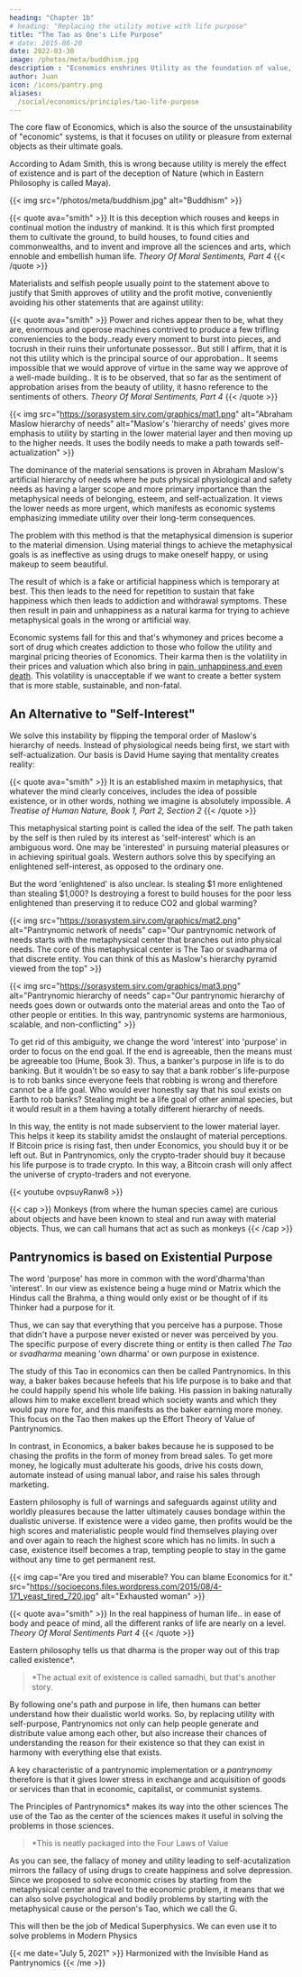 ```yaml
---
heading: "Chapter 1b"
# heading: "Replacing the utility motive with life purpose"
title: "The Tao as One's Life Purpose"
# date: 2015-08-20
date: 2022-03-30
image: /photos/meta/buddhism.jpg
description : "Economics enshrines Utility as the foundation of value, while Pantrynomics emphasizes Dharma or the Tao or one's life purpose."
author: Juan
icon: /icons/pantry.png
aliases:
  /social/economics/principles/tao-life-purpose
---
```



The core flaw of Economics, which is also the source of the unsustainability of "economic" systems, is that it focuses on utility or pleasure from external objects as their ultimate goals. 

According to Adam Smith, this is wrong because utility is merely the effect of existence and is part of the deception of Nature (which in Eastern Philosophy is called Maya).


{{< img src="/photos/meta/buddhism.jpg" alt="Buddhism" >}}


{{< quote ava="smith" >}}
It is this deception which rouses and keeps in continual motion the industry of mankind. It is this which first prompted them to cultivate the ground, to build houses, to found cities and commonwealths, and to invent and improve all the sciences and arts, which ennoble and embellish human life.
<cite>Theory Of Moral Sentiments, Part 4</cite>
{{< /quote >}}

Materialists and selfish people usually point to the statement above to justify that Smith approves of utility and the profit motive, conveniently avoiding his other statements that are against utility:

{{< quote ava="smith" >}}
Power and riches appear then to be, what they are, enormous and operose machines contrived to produce a few trifling conveniencies to the body..ready every moment to burst into pieces, and tocrush in their ruins their unfortunate possessor.. But still I affirm, that it is not this utility which is the principal source of our approbation.. It seems impossible that we would approve of virtue in the same way we approve of a well-made building.. It is to be observed, that so far as the sentiment of approbation arises from the beauty of utility, it hasno reference to the sentiments of others.
<cite>Theory Of Moral Sentiments, Part 4</cite>
{{< /quote >}}


{{< img src="https://sorasystem.sirv.com/graphics/mat1.png" alt="Abraham Maslow hierarchy of needs" alt="Maslow's 'hierarchy of needs' gives more emphasis to utility by starting in the lower material layer and then moving up to the higher needs. It uses the bodily needs to make a path towards self-actualization" >}}


The dominance of the material sensations is proven in Abraham Maslow's artificial hierarchy of needs where he puts physical physiological and safety needs as having a larger scope and more primary importance than the metaphysical needs of belonging, esteem, and self-actualization. It views the lower needs as more urgent, which manifests as economic systems emphasizing immediate utility over their long-term consequences.

The problem with this method is that the metaphysical dimension is superior to the material dimension. Using material things to achieve the metaphysical goals is as ineffective as using drugs to make oneself happy, or using makeup to seem beautiful. 

The result of which is a fake or artificial happiness which is temporary at best. This then leads to the need for repetition to sustain that fake happiness which then leads to addiction and withdrawal symptoms. These then result in pain and unhappiness as a natural karma for trying to achieve metaphysical goals in the wrong or artificial way.

Economic systems fall for this and that's whymoney and prices become a sort of drug  which creates addiction to those who follow the utility and marginal pricing theories of Economics. Their karma then is the volatility in their prices and valuation which also bring in [pain, unhappiness,and even death](https://edition.cnn.com/2020/06/19/business/robinhood-suicide-alex-kearns/index.html). This volatility is unacceptable if we want to create a better system that is more stable, sustainable, and non-fatal.


## An Alternative to "Self-Interest"

We solve this instability by flipping the temporal order of Maslow's hierarchy of needs. Instead of physiological needs being first, we start with self-actualization. Our basis is David Hume saying that mentality creates reality:

{{< quote ava="smith" >}}
It is an established maxim in metaphysics, that whatever the mind clearly conceives, includes the idea of possible existence, or in other words, nothing we imagine is absolutely impossible.
<cite>A Treatise of Human Nature, Book 1, Part 2, Section 2</cite>
{{< /quote >}}


This metaphysical starting point is called the idea of the self. The path taken by the self is then ruled by its interest as 'self-interest' which is an ambiguous word. One may be 'interested' in pursuing material pleasures or in achieving spiritual goals. Western authors solve this by specifying an enlightened self-interest, as opposed to the ordinary one. 

But the word 'enlightened' is also unclear. Is stealing $1 more enlightened than stealing $1,000? Is destroying a forest to build houses for the poor less enlightened than preserving it to reduce CO2 and global warming?


{{< img src="https://sorasystem.sirv.com/graphics/mat2.png" alt="Pantrynomic network of needs" cap="Our pantrynomic network of needs starts with the metaphysical center that branches out into physical needs. The core of this metaphysical center is The Tao or svadharma of that discrete entity. You can think of this as Maslow's hierarchy pyramid viewed from the top" >}}



{{< img src="https://sorasystem.sirv.com/graphics/mat3.png" alt="Pantrynomic hierarchy of needs" cap="Our pantrynomic hierarchy of needs goes down or outwards onto the material areas and onto the Tao of other people or entities. In this way, pantrynomic systems are harmonious, scalable, and non-conflicting" >}}

To get rid of this ambiguity, we change the word 'interest' into 'purpose' in order to focus on the end goal. If the end is agreeable, then the means must be agreeable too (Hume, Book 3). Thus, a banker's purpose in life is to do banking. But it wouldn't be so easy to say that a bank robber's life-purpose is to rob banks since everyone feels that robbing is wrong and therefore cannot be a life goal. Who would ever honestly say that his soul exists on Earth to rob banks? Stealing might be a life goal of other animal species, but it would result in a them having a totally different hierarchy of needs.

In this way, the entity is not made subservient to the lower material layer. This helps it keep its stability amidst the onslaught of material perceptions. If Bitcoin price is rising fast, then under Economics, you should buy it or be left out. But in Pantrynomics, only the crypto-trader should buy it because his life purpose is to trade crypto. In this way, a Bitcoin crash will only affect the universe of crypto-traders and not everyone.


{{< youtube ovpsuyRanw8 >}}


{{< cap >}}
Monkeys (from where the human species came) are curious about objects and have been known to steal and run away with material objects. Thus, we can call humans that act as such as monkeys
{{< /cap >}}


## Pantrynomics is based on Existential Purpose

The word 'purpose' has more in common with the word'dharma'than 'interest'. In our view as existence being a huge mind or Matrix which the Hindus call the Brahma, a thing would only exist or be thought of if its Thinker had a purpose for it. 

Thus, we can say that everything that you perceive has a purpose. Those that didn't have a purpose never existed or never was perceived by you. The specific purpose of every discrete thing or entity is then called *The Tao* or *svadharma* meaning 'own dharma' or own purpose in existence.

The study of this Tao in economics can then be called Pantrynomics. In this way, a baker bakes because hefeels that his life purpose is to bake and that he could happily spend his whole life baking. His passion in baking naturally allows him to make excellent bread which society wants and which they would pay more for, and this manifests as the baker earning more money. This focus on the Tao then makes up the Effort Theory of Value of Pantrynomics.

In contrast, in Economics, a baker bakes because he is supposed to be chasing the profits in the form of money from bread sales. To get more money, he logically must adulterate his goods, drive his costs down, automate instead of using manual labor, and raise his sales through marketing.

Eastern philosophy is full of warnings and safeguards against utility and worldly pleasures because the latter ultimately causes bondage within the dualistic universe. If existence were a video game, then profits would be the high scores and materialistic people would find themselves playing over and over again to reach the highest score which has no limits. In such a case, existence itself becomes a trap, tempting people to stay in the game without any time to get permanent rest.


{{< img cap="Are you tired and miserable? You can blame Economics for it." src="https://socioecons.files.wordpress.com/2015/08/4-171_yeast_tired_720.jpg" alt="Exhausted woman" >}}


{{< quote ava="smith" >}}
In the real happiness of human life.. in ease of body and peace of mind, all the different ranks of life are nearly on a level.
<cite>Theory Of Moral Sentiments Part 4</cite>
{{< /quote >}}

Eastern philosophy tells us that dharma is the proper way out of this trap called existence*. 

> *The actual exit of existence is called samadhi, but that's another story. 

By following one's path and purpose in life, then humans can better understand how their dualistic world works. So, by replacing utility with self-purpose, Pantrynomics not only can help people generate and distribute value among each other, but also increase their chances of understanding the reason for their existence so that they can exist in harmony with everything else that exists. 

A key characteristic of a pantrynomic implementation or a *pantrynomy* therefore is that it gives lower stress in exchange and acquisition of goods or services than that in economic, capitalist, or communist systems.

The Principles of Pantrynomics* makes its way into the other sciences
The use of the Tao as the center of the sciences makes it useful in solving the problems in those sciences. 

> *This is neatly packaged into the Four Laws of Value

As you can see, the fallacy of money and utility leading to self-acutalization mirrors the fallacy of using drugs to create happiness and solve depression. Since we proposed to solve economic crises by starting from the metaphysical center and travel to the economic problem, it means that we can also solve psychological and bodily problems by starting with the metaphysical cause or the person's Tao, which we call the G. 

This will then be the job of Medical Superphysics. We can even use it to solve problems in Modern Physics


{{< me date="July 5, 2021" >}}
Harmonized with the Invisible Hand as Pantrynomics
{{< /me >}}